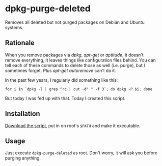 dpkg-purge-deleted
==================

Removes all deleted but not purged packages on Debian and Ubuntu
systems.

Rationale
---------

When you remove packages via _dpkg_, _apt-get_ or _aptitude_, it
doesn't remove everything, it leaves things like configuration files
behind. You can tell each of these commands to delete those as well
(i.e. purge), but I sometimes forget. Plus _apt-get autoremove_ can't
do it.

In the past few years, I regularly did something like this:

    for i in `dpkg -l | grep ^rc | cut -d" " -f 3`; do dpkg -P $i; done

But today I was fed up with that. Today I created this script.

Installation
------------

[Download the script](https://raw.github.com/fhd/dpkg-purge-deleted/master/dpkg-purge-deleted),
put in on root's `$PATH` and make it executable.

Usage
-----

Just execute `dpkg-purge-deleted` as root. Don't worry, it will ask
you before purging anything.
